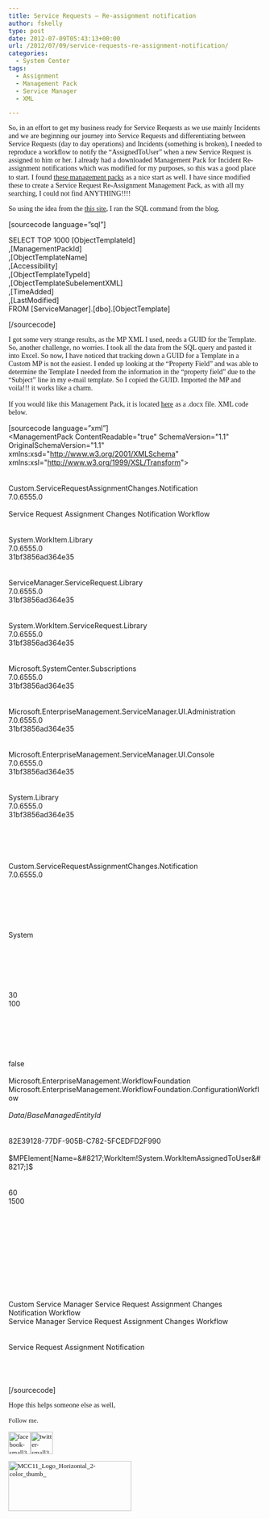```yaml
---
title: Service Requests – Re-assignment notification
author: fskelly
type: post
date: 2012-07-09T05:43:13+00:00
url: /2012/07/09/service-requests-re-assignment-notification/
categories:
  - System Center
tags:
  - Assignment
  - Management Pack
  - Service Manager
  - XML

---
```

<span style="font-family:Calibri;">So, in an effort to get my business ready for Service Requests as we use mainly Incidents and we are beginning our journey into Service Requests and differentiating between Service Requests (day to day operations) and Incidents (something is broken), I needed to reproduce a workflow to notify the “AssignedToUser” when a new Service Request is assigned to him or her. I already had a downloaded Management Pack for Incident Re-assignment notifications which was modified for my purposes, so this was a good place to start. I found </span>[<span style="font-family:Calibri;">these management packs</span>][1] <span style="font-family:Calibri;">as a nice start as well. I have since modified these to create a Service Request Re-Assignment Management Pack, as with all my searching, I could not find ANYTHING!!!! </span>

<span style="font-family:Calibri;">So using the idea from the </span>[<span style="font-family:Calibri;">this site</span>][1]<span style="font-family:Calibri;">, I ran the SQL command from the blog.</span>

[sourcecode language=&#8221;sql&#8221;]

SELECT TOP 1000 [ObjectTemplateId]  
,[ManagementPackId]  
,[ObjectTemplateName]  
,[Accessibility]  
,[ObjectTemplateTypeId]  
,[ObjectTemplateSubelementXML]  
,[TimeAdded]  
,[LastModified]  
FROM [ServiceManager].[dbo].[ObjectTemplate]

[/sourcecode]

<span style="font-family:Calibri;">I got some very strange results, as the MP XML I used, needs a GUID for the Template. So, another challenge, no worries. I took all the data from the SQL query and pasted it into Excel. So now, I have noticed that tracking down a GUID for a Template in a Custom MP is not the easiest. I ended up looking at the “Property Field” and was able to determine the Template I needed from the information in the “property field” due to the “Subject” line in my e-mail template. So I copied the GUID. Imported the MP and voila!!! it works like a charm. </span>

<span style="font-family:Calibri;">If you would like this Management Pack, it is located </span>[<span style="font-family:Calibri;">here</span>][2] <span style="font-family:Calibri;">as a .docx file. XML code below. </span>

[sourcecode language=&#8221;xml&#8221;]<?xml version="1.0" encoding="utf-8"?>  
<ManagementPack ContentReadable="true" SchemaVersion="1.1" OriginalSchemaVersion="1.1" xmlns:xsd="<a href="http://www.w3.org/2001/XMLSchema">http://www.w3.org/2001/XMLSchema</a>" xmlns:xsl="<a href="http://www.w3.org/1999/XSL/Transform">http://www.w3.org/1999/XSL/Transform</a>">  
<Manifest>  
<Identity>  
<ID>Custom.ServiceRequestAssignmentChanges.Notification</ID>  
<Version>7.0.6555.0</Version>  
</Identity>  
<Name>Service Request Assignment Changes Notification Workflow</Name>  
<References>  
<Reference Alias="WorkItem">  
<ID>System.WorkItem.Library</ID>  
<Version>7.0.6555.0</Version>  
<PublicKeyToken>31bf3856ad364e35</PublicKeyToken>  
</Reference>  
<Reference Alias="ServiceRequest">  
<ID>ServiceManager.ServiceRequest.Library</ID>  
<Version>7.0.6555.0</Version>  
<PublicKeyToken>31bf3856ad364e35</PublicKeyToken>  
</Reference>  
<Reference Alias="CoreChange">  
<ID>System.WorkItem.ServiceRequest.Library</ID>  
<Version>7.0.6555.0</Version>  
<PublicKeyToken>31bf3856ad364e35</PublicKeyToken>  
</Reference>  
<Reference Alias="SystemCenter">  
<ID>Microsoft.SystemCenter.Subscriptions</ID>  
<Version>7.0.6555.0</Version>  
<PublicKeyToken>31bf3856ad364e35</PublicKeyToken>  
</Reference>  
<Reference Alias="EnterpriseManagement1">  
<ID>Microsoft.EnterpriseManagement.ServiceManager.UI.Administration</ID>  
<Version>7.0.6555.0</Version>  
<PublicKeyToken>31bf3856ad364e35</PublicKeyToken>  
</Reference>  
<Reference Alias="EnterpriseManagement">  
<ID>Microsoft.EnterpriseManagement.ServiceManager.UI.Console</ID>  
<Version>7.0.6555.0</Version>  
<PublicKeyToken>31bf3856ad364e35</PublicKeyToken>  
</Reference>  
<Reference Alias="System">  
<ID>System.Library</ID>  
<Version>7.0.6555.0</Version>  
<PublicKeyToken>31bf3856ad364e35</PublicKeyToken>  
</Reference>  
</References>  
</Manifest>  
<Categories>  
<Category ID="Category.Custom.ServiceRequestAssignmentChanges.Notification.ManagementPack" Value="EnterpriseManagement!Microsoft.EnterpriseManagement.ServiceManager.ManagementPack">  
<ManagementPackName>Custom.ServiceRequestAssignmentChanges.Notification</ManagementPackName>  
<ManagementPackVersion>7.0.6555.0</ManagementPackVersion>  
</Category>  
<Category ID="Category.ServiceRequestAssignmentChanges" Target="ServiceRequestAssignmentChanges" Value="EnterpriseManagement1!Microsoft.EnterpriseManagement.ServiceManager.Rules.WorkflowSubscriptions" />  
</Categories>  
<Monitoring>  
<Rules>  
<Rule ID="ServiceRequestAssignmentChanges" Enabled="true" Target="ServiceRequest!System.WorkItem.ServiceRequest.WorkflowTarget" ConfirmDelivery="true" Remotable="true" Priority="Normal" DiscardLevel="100">  
<Category>System</Category>  
<DataSources>  
<DataSource ID="DS" TypeID="SystemCenter!Microsoft.SystemCenter.CmdbInstanceSubscription.DataSourceModule">  
<Subscription>  
<RelationshipSubscription RelType="$MPElement[Name=&#8217;WorkItem!System.WorkItemAssignedToUser&#8217;]$" SourceType="$MPElement[Name=&#8217;CoreChange!System.WorkItem.ServiceRequest&#8217;]$" TargetType="$MPElement[Name=&#8217;System!System.Domain.User&#8217;]$">  
<AddRelationship />  
</RelationshipSubscription>  
<PollingIntervalInSeconds>30</PollingIntervalInSeconds>  
<BatchSize>100</BatchSize>  
</Subscription>  
</DataSource>  
</DataSources>  
<WriteActions>  
<WriteAction ID="WA" TypeID="SystemCenter!Microsoft.EnterpriseManagement.SystemCenter.Subscription.WindowsWorkflowTaskWriteAction">  
<Subscription>  
<EnableBatchProcessing>false</EnableBatchProcessing>  
<WindowsWorkflowConfiguration>  
<AssemblyName>Microsoft.EnterpriseManagement.WorkflowFoundation</AssemblyName>  
<WorkflowTypeName>Microsoft.EnterpriseManagement.WorkflowFoundation.ConfigurationWorkflow</WorkflowTypeName>  
<WorkflowParameters>  
<WorkflowParameter Name="InstanceId" Type="guid">$Data/BaseManagedEntityId$  
</WorkflowParameter>  
<WorkflowArrayParameter Name="NotificationTemplateIdList" Type="guid">  
<Item>82E39128-77DF-905B-C782-5FCEDFD2F990</Item>  
</WorkflowArrayParameter>  
<Item>$MPElement[Name=&#8217;WorkItem!System.WorkItemAssignedToUser&#8217;]$</Item>  
</WorkflowParameters>  
<RetryExceptions />  
<RetryDelaySeconds>60</RetryDelaySeconds>  
<MaximumRunningTimeSeconds>1500</MaximumRunningTimeSeconds>  
</WindowsWorkflowConfiguration>  
</Subscription>  
</WriteAction>  
</WriteActions>  
</Rule>  
</Rules>  
</Monitoring>  
<LanguagePacks>  
<LanguagePack ID="ENU" IsDefault="true">  
<DisplayStrings>  
<DisplayString ElementID="Custom.ServiceRequestAssignmentChanges.Notification">  
<Name>Custom Service Manager Service Request Assignment Changes Notification Workflow</Name>  
<Description>Service Manager Service Request Assignment Changes Workflow</Description>  
</DisplayString>  
<DisplayString ElementID="ServiceRequestAssignmentChanges">  
<Name>Service Request Assignment Notification</Name>  
</DisplayString>  
</DisplayStrings>  
</LanguagePack>  
</LanguagePacks>  
</ManagementPack>[/sourcecode]

<span style="font-family:Calibri;">Hope this helps someone else as well,</span>

<span style="font-family:Calibri;font-size:small;">Follow me.</span>

[<span style="font-family:Calibri;font-size:small;"><img loading="lazy" style="background-image:none;padding-top:0;padding-left:0;margin:0;display:inline;padding-right:0;border-width:0;" title="facebook-small322252222" alt="facebook-small322252222" src="http://fskelly.files.wordpress.com/2012/06/facebook-small322252222.jpg" width="44" height="44" border="0" /></span>][3][<span style="font-family:Calibri;font-size:small;"><img loading="lazy" style="background-image:none;padding-top:0;padding-left:0;margin:0;display:inline;padding-right:0;border-width:0;" title="twitter-small322252222" alt="twitter-small322252222" src="http://fskelly.files.wordpress.com/2012/06/twitter-small322252222.jpg" width="44" height="44" border="0" /></span>][4]

<span style="font-family:Calibri;font-size:small;"><a href="http://fskelly.files.wordpress.com/2012/06/mcc11_logo_horizontal_2-color_thumb_1.jpg"><img loading="lazy" style="background-image:none;padding-top:0;padding-left:0;display:inline;padding-right:0;border-width:0;" title="MCC11_Logo_Horizontal_2-color_thumb_" alt="MCC11_Logo_Horizontal_2-color_thumb_" src="http://fskelly.files.wordpress.com/2012/06/mcc11_logo_horizontal_2-color_thumb__thumb1.jpg" width="244" height="99" border="0" /></a></span>

 [1]: http://www.bctechnet.com/custom-notification-workflow-on-work-item-assignment/
 [2]: http://fskelly.files.wordpress.com/2012/07/custom-servicerequestassignmentchanges-notification.docx
 [3]: http://www.facebook.com/fletcher.kelly
 [4]: http://twitter.com/#!/fskelly